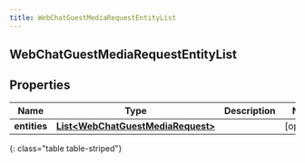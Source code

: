 ```yaml
---
title: WebChatGuestMediaRequestEntityList
---
```


## WebChatGuestMediaRequestEntityList

## Properties

| Name         | Type                                                                                         | Description | Notes      |
| ------------ | -------------------------------------------------------------------------------------------- | ----------- | ---------- |
| **entities** | <!----><!---->[**List&lt;WebChatGuestMediaRequest&gt;**](WebChatGuestMediaRequest.md)<!----> |             | [optional] |

{: class="table table-striped"}

